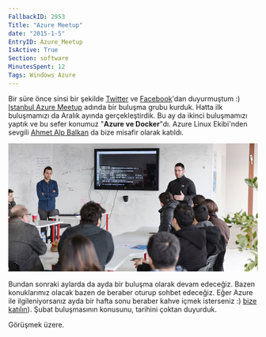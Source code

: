 ```yaml
---
FallbackID: 2953
Title: "Azure Meetup"
date: "2015-1-5"
EntryID: Azure_Meetup
IsActive: True
Section: software
MinutesSpent: 12
Tags: Windows Azure
---
```

Bir süre önce sinsi bir şekilde [Twitter](http://www.twitter.com/daronyondem) ve [Facebook](http://www.facebook.com/daronyoendem)'dan duyurmuştum :) [Istanbul Azure Meetup](http://www.meetup.com/Istanbul-Azure-Meetup/) adında bir buluşma grubu kurduk. Hatta ilk buluşmamızı da Aralık ayında gerçekleştirdik. Bu ay da ikinci buluşmamızı yaptık ve bu sefer konumuz "**Azure ve Docker**"dı. Azure Linux Ekibi'nden sevgili [Ahmet Alp Balkan](http://alp.im) da bize misafir olarak katıldı.

![](media/Azure_Meetup/meetup_blog.jpg)

Bundan sonraki aylarda da ayda bir buluşma olarak devam edeceğiz. Bazen konuklarımız olacak bazen de beraber oturup sohbet edeceğiz. Eğer Azure ile ilgileniyorsanız ayda bir hafta sonu beraber kahve içmek isterseniz :) [bize katılın](http://www.meetup.com/Istanbul-Azure-Meetup/)). Şubat buluşmasının konusunu, tarihini çoktan duyurduk.

Görüşmek üzere.
